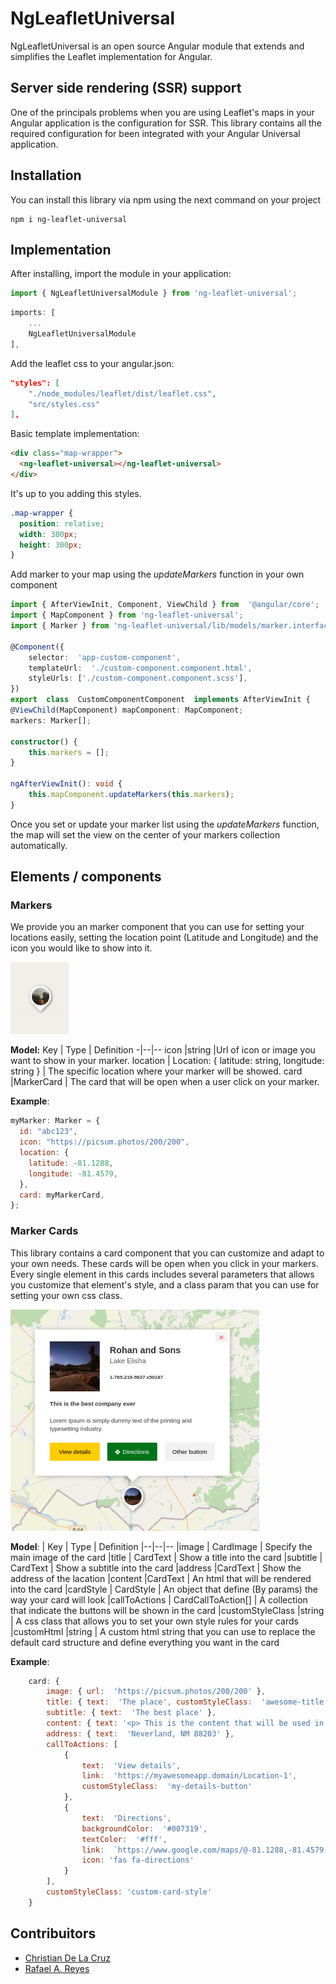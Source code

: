 # NgLeafletUniversal

NgLeafletUniversal is an open source Angular module that extends and simplifies the Leaflet implementation for Angular.

## Server side rendering (SSR) support

One of the principals problems when you are using Leaflet's maps in your Angular application is the configuration for SSR.
This library contains all the required configuration for been integrated with your Angular Universal application.

## Installation

You can install this library via npm using the next command on your project

    npm i ng-leaflet-universal

## Implementation

After installing, import the module in your application:

```typescript
import { NgLeafletUniversalModule } from 'ng-leaflet-universal';
```

```typescript
imports: [
	...
	NgLeafletUniversalModule
],
```

Add the leaflet css to your angular.json:

```json
"styles": [
	"./node_modules/leaflet/dist/leaflet.css",
	"src/styles.css"
],
```

Basic template implementation:

```html
<div class="map-wrapper">
  <ng-leaflet-universal></ng-leaflet-universal>
</div>
```

It's up to you adding this styles.

```css
.map-wrapper {
  position: relative;
  width: 300px;
  height: 300px;
}
```

Add marker to your map using the _updateMarkers_ function in your own component

```typescript
import { AfterViewInit, Component, ViewChild } from  '@angular/core';
import { MapComponent } from 'ng-leaflet-universal';
import { Marker } from 'ng-leaflet-universal/lib/models/marker.interface';

@Component({
	selector:  'app-custom-component',
	templateUrl:  './custom-component.component.html',
	styleUrls: ['./custom-component.component.scss'],
})
export  class  CustomComponentComponent  implements AfterViewInit {
@ViewChild(MapComponent) mapComponent: MapComponent;
markers: Marker[];

constructor() { 
	this.markers = [];
}

ngAfterViewInit(): void {
	this.mapComponent.updateMarkers(this.markers);
}
```

Once you set or update your marker list using the _updateMarkers_ function, the map will set the view on the center of your markers collection automatically.

## Elements / components

### Markers

We provide you an marker component that you can use for setting your locations easily, setting the location point (Latitude and Longitude) and the icon you would like to show into it.

![Marker example](./src/lib/assets/images/marker.png)

**Model:**
Key | Type | Definition
-|--|--
icon |string |Url of icon or image you want to show in your marker.
location | Location: { latitude: string, longitude: string } | The specific location where your marker will be showed.
card |MarkerCard | The card that will be open when a user click on your marker.

**Example**:

```javascript
myMarker: Marker = {
  id: "abc123",
  icon: "https://picsum.photos/200/200",
  location: {
    latitude: -81.1288,
    longitude: -81.4579,
  },
  card: myMarkerCard,
};
```

### Marker Cards

This library contains a card component that you can customize and adapt to your own needs. These cards will be open when you click in your markers. Every single element in this cards includes several parameters that allows you customize that element's style, and a class param that you can use for setting your own css class.

![Marker card example](./src/lib/assets/images/card.png)

**Model**:
| Key | Type | Definition
|--|--|--
|image | CardImage | Specify the main image of the card
|title | CardText | Show a title into the card
|subtitle | CardText | Show a subtitle into the card
|address |CardText | Show the address of the lacation
|content |CardText | An html that will be rendered into the card
|cardStyle | CardStyle | An object that define (By params) the way your card will look
|callToActions | CardCallToAction[] | A collection that indicate the buttons will be shown in the card
|customStyleClass |string | A css class that allows you to set your own style rules for your cards
|customHtml |string | A custom html string that you can use to replace the default card structure and define everything you want in the card

**Example**:

```javascript
    card: {
	    image: { url:  'https://picsum.photos/200/200' },
	    title: { text:  'The place', customStyleClass:  'awesome-title' },
	    subtitle: { text:  'The best place' },
	    content: { text: '<p> This is the content that will be used in the <b> card </b> </p>' },
	    address: { text:  'Neverland, NM 88203' },
	    callToActions: [
		    {
			    text:  'View details',
			    link:  'https://myawesomeapp.domain/Location-1',
			    customStyleClass:  'my-details-button'
		    },
		    {
			    text:  'Directions',
			    backgroundColor:  '#007319',
			    textColor:  '#fff',
			    link:  `https://www.google.com/maps/@-81.1288,-81.4579,18.13z`,
			    icon: 'fas fa-directions'
		    }
	    ],
	    customStyleClass: 'custom-card-style'
    }
```

## Contribuitors

- [Christian De La Cruz](https://github.com/DevCriss)
- [Rafael A. Reyes](https://github.com/rareyesrd)
